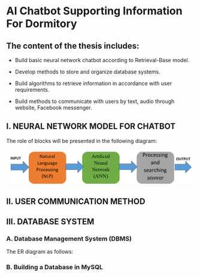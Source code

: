 # AI Chatbot Supporting Information For Dormitory

## The content of the thesis includes:
-	Build basic neural network chatbot according to Retrieval-Base model.

-	Develop methods to store and organize database systems.

-	Build algorithms to retrieve information in accordance with user requirements.

-	Build methods to communicate with users by text, audio through website, Facebook messenger.

## I.	NEURAL NETWORK MODEL FOR CHATBOT
The role of blocks will be presented in the following diagram:

![diagram](images\1.png)

## II.	USER COMMUNICATION METHOD

## III. DATABASE SYSTEM
### A.	Database Management System (DBMS)
The ER diagram as follows:

### B.	Building a Database in MySQL


